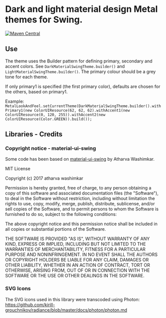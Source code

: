# Dark and light material design Metal themes for Swing.

[![Maven Central](https://maven-badges.herokuapp.com/maven-central/com.github.mrcjkb/material-metal-theme/badge.svg)](https://maven-badges.herokuapp.com/maven-central/com.github.mrcjkb/material-metal-theme)

## Use
The theme uses the Builder pattern for defining primary, secondary and accent colors.
See
`DarkMaterialSwingTheme.builder()`
and
`LightMaterialSwingTheme.builder()`.
The primary colour should be a grey tone for each theme.

If only primary1 is specified (the first primary color), defaults are chosen for the others, based on primary1.

Example:
`MetalLookAndFeel.setCurrentTheme(DarkMaterialSwingTheme.builder().withPrimary1(new ColorUIResource(62, 62, 62).withAccent1(new ColorUIResource(0, 120, 255)).withAccent2(new ColorUIResource(Color.GREEN)).build());`


## Libraries - Credits

### Copyright notice - material-ui-swing
Some code has been based on [material-ui-swing](https://github.com/atarw/material-ui-swing) by Atharva Washimkar.


MIT License

Copyright (c) 2017 atharva washimkar

Permission is hereby granted, free of charge, to any person obtaining a copy
of this software and associated documentation files (the "Software"), to deal
in the Software without restriction, including without limitation the rights
to use, copy, modify, merge, publish, distribute, sublicense, and/or sell
copies of the Software, and to permit persons to whom the Software is
furnished to do so, subject to the following conditions:

The above copyright notice and this permission notice shall be included in all
copies or substantial portions of the Software.

THE SOFTWARE IS PROVIDED "AS IS", WITHOUT WARRANTY OF ANY KIND, EXPRESS OR
IMPLIED, INCLUDING BUT NOT LIMITED TO THE WARRANTIES OF MERCHANTABILITY,
FITNESS FOR A PARTICULAR PURPOSE AND NONINFRINGEMENT. IN NO EVENT SHALL THE
AUTHORS OR COPYRIGHT HOLDERS BE LIABLE FOR ANY CLAIM, DAMAGES OR OTHER
LIABILITY, WHETHER IN AN ACTION OF CONTRACT, TORT OR OTHERWISE, ARISING FROM,
OUT OF OR IN CONNECTION WITH THE SOFTWARE OR THE USE OR OTHER DEALINGS IN THE
SOFTWARE.

### SVG Icons
The SVG icons used in this library were transcoded using Photon: https://github.com/kirill-grouchnikov/radiance/blob/master/docs/photon/photon.md